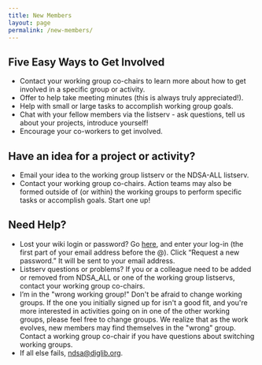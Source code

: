 ```yaml
---
title: New Members
layout: page
permalink: /new-members/
---
```

## Five Easy Ways to Get Involved
- Contact your working group co-chairs to learn more about how to get involved in a specific group or activity.
- Offer to help take meeting minutes (this is always truly appreciated!).
- Help with small or large tasks to accomplish working group goals.
- Chat with your fellow members via the listserv - ask questions, tell us about your projects, introduce yourself!
- Encourage your co-workers to get involved.

## Have an idea for a project or activity?
- Email your idea to the working group listserv or the NDSA-ALL listserv.
- Contact your working group co-chairs.
Action teams may also be formed outside of (or within) the working groups to perform specific tasks or accomplish goals. Start one up!

## Need Help?
- Lost your wiki login or password? Go [here](http://www.loc.gov/extranet/wiki/osi/ndiip/ndsa/index.php?title=Special:UserLogin&returnto=Main_Page), and enter your log-in (the first part of your email address before the @). Click “Request a new password.” It will be sent to your email address.
- Listserv questions or problems?
If you or a colleague need to be added or removed from NDSA_ALL or one of the working group listservs, contact your working group co-chairs.
- I’m in the "wrong working group!"
Don't be afraid to change working groups. If the one you initially signed up for isn't a good fit, and you're more interested in activities going on in one of the other working groups, please feel free to change groups. We realize that as the work evolves, new members may find themselves in the "wrong" group. Contact a working group co-chair if you have questions about switching working groups.
- If all else fails, <ndsa@diglib.org>.
